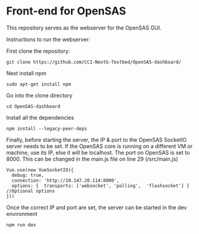 # Front-end for OpenSAS

This repository serves as the webserver for the OpenSAS GUI.

Instructions to run the webserver:

First clone the repository:

```
git clone https://github.com/CCI-NextG-Testbed/OpenSAS-dashboard/
```

Next install npm 
```
sudo apt-get install npm
```

Go into the clone directory
```
cd OpenSAS-dashboard
```
Install all the dependencies
``` 
npm install --legacy-peer-deps
```

Finally, before starting the server, the IP & port to the OpenSAS SocketIO server needs to be set. If the OpenSAS core is running on a different VM or machine, use its IP, else it will be localhost. The port on OpenSAS is set to 8000. This can be changed in the main.js file on line 29 (/src/main.js)
```
Vue.use(new VueSocketIO({
  debug: true,
  connection: 'http://10.147.20.114:8000',
  options: {  transports: ['websocket', 'polling',  'flashsocket'] } //Optional options
}))
```

Once the correct IP and port are set, the server can be started in the dev environment
```
npm run dev
```

